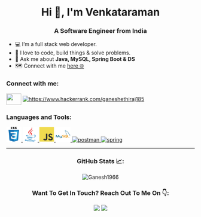 <h1 align="center">Hi 👋, I'm Venkataraman</h1>
<h3 align="center">A Software Engineer from India</h3>

-   💻 I’m a full stack web developer.
-   🌱 I love to code, build things & solve problems. <br/>
-   💬 Ask me about **Java, MySQL, Spring Boot & DS**
-   🗺️ Connect with me <a target="_blank" href="https://venkataraman-ethirajan.netlify.app/">here 🌐</a> <br/>

<h3 align="left">Connect with me:</h3>
<p align="left">
<a target="_blank" href="https://www.linkedin.com/in/venkataraman-ethirajan-a5688b1a6/" ><img align="center" src="https://raw.githubusercontent.com/rahuldkjain/github-profile-readme-generator/master/src/images/icons/Social/linked-in-alt.svg"  height="30" width="40" /></a> 
<a target="_blank" href="https://www.hackerrank.com/ganeshethiraj185" ><img align="center" src="https://raw.githubusercontent.com/rahuldkjain/github-profile-readme-generator/master/src/images/icons/Social/hackerrank.svg" alt="https://www.hackerrank.com/ganeshethiraj185" height="30" width="40" /></a>
</p>

<h3 align="left">Languages and Tools:</h3>
<p align="left"> 

 <a href="https://www.w3schools.com/css/" target="_blank" rel="noreferrer"> 
<img src="https://raw.githubusercontent.com/devicons/devicon/master/icons/css3/css3-original-wordmark.svg" alt="css3" width="40" height="40"/>
 </a>
<a href="https://www.java.com" target="_blank" rel="noreferrer"> <img src="https://raw.githubusercontent.com/devicons/devicon/master/icons/java/java-original.svg" alt="java" width="40" height="40"/> </a> <a href="https://developer.mozilla.org/en-US/docs/Web/JavaScript" target="_blank" rel="noreferrer"> <img src="https://raw.githubusercontent.com/devicons/devicon/master/icons/javascript/javascript-original.svg" alt="javascript" width="40" height="40"/> </a> <a href="https://www.mysql.com/" target="_blank" rel="noreferrer"> <img src="https://raw.githubusercontent.com/devicons/devicon/master/icons/mysql/mysql-original-wordmark.svg" alt="mysql" width="40" height="40"/> </a> <a href="https://postman.com" target="_blank" rel="noreferrer"> <img src="https://www.vectorlogo.zone/logos/getpostman/getpostman-icon.svg" alt="postman" width="40" height="40"/> </a> <a href="https://spring.io/" target="_blank" rel="noreferrer"> <img src="https://www.vectorlogo.zone/logos/springio/springio-icon.svg" alt="spring" width="40" height="40"/> </a> </p>

---

<h3 align="center"> GitHub Stats 📈:</h3>
<p align="center"><img align="center" src="https://github-readme-streak-stats.herokuapp.com?user=Ganesh1966&theme=react&hide_border=true&bg_color=0D1117" alt="Ganesh1966" /></p>

 
  <h3 align="center">Want To Get In Touch? Reach Out To Me On 👇:</h3>
  
  <p align="center">
    <a href="mailto:ganeshethiraj185@gmail.com"><img src="https://img.shields.io/badge/-GMAIL-D14836?style=for-the-badge&logo=gmail&logoColor=white"></a> 
    <a href="https://www.linkedin.com/in/venkataraman-ethirajan-a5688b1a6/"><img src="https://img.shields.io/badge/-LINKEDIN-0077B5?style=for-the-badge&logo=linkedin&logoColor=white"></a>
</p>
